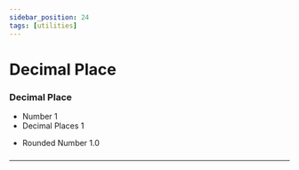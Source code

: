 ```yaml
---
sidebar_position: 24
tags: [utilities]
---
```


# Decimal Place



<div className="patch-container">
    <div className="patch processor">
        <h3>Decimal Place</h3>
        <ul className="inputs">
            <li>Number <span>1</span></li>
            <li>Decimal Places <span>1</span></li>
        </ul>
        <ul className="outputs">
            <li>Rounded Number <span>1.0</span></li>
        </ul>
    </div>
</div>

### 


------
